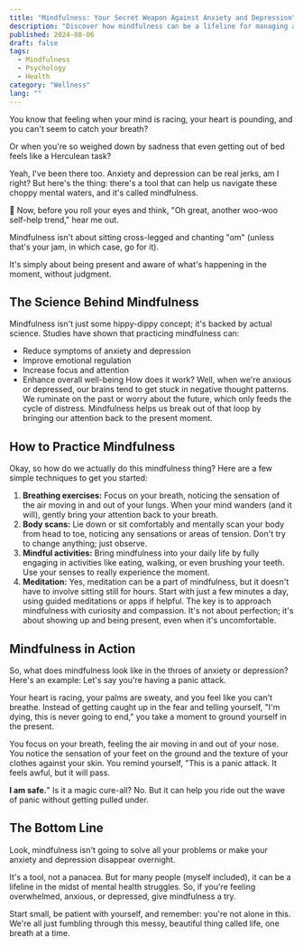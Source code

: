 ```yaml
---
title: "Mindfulness: Your Secret Weapon Against Anxiety and Depression"
description: "Discover how mindfulness can be a lifeline for managing anxiety and depression. Learn the science, techniques, and real-life applications of this powerful tool."
published: 2024-08-06
draft: false
tags:
  - Mindfulness
  - Psychology
  - Health
category: "Wellness"
lang: ""
---
```



You know that feeling when your mind is racing, your heart is pounding, and you can't seem to catch your breath?

Or when you're so weighed down by sadness that even getting out of bed feels like a Herculean task?

Yeah, I've been there too. Anxiety and depression can be real jerks, am I right? But here's the thing: there's a tool that can help us navigate these choppy mental waters, and it's called mindfulness.

👀 Now, before you roll your eyes and think, "Oh great, another woo-woo self-help trend," hear me out.

Mindfulness isn't about sitting cross-legged and chanting "om" (unless that's your jam, in which case, go for it).

It's simply about being present and aware of what's happening in the moment, without judgment.


## The Science Behind Mindfulness

Mindfulness isn't just some hippy-dippy concept; it's backed by actual science. Studies have shown that practicing mindfulness can:

- Reduce symptoms of anxiety and depression
- Improve emotional regulation
- Increase focus and attention
- Enhance overall well-being How does it work? Well, when we're anxious or depressed, our brains tend to get stuck in negative thought patterns. We ruminate on the past or worry about the future, which only feeds the cycle of distress. Mindfulness helps us break out of that loop by bringing our attention back to the present moment.

## How to Practice Mindfulness

Okay, so how do we actually do this mindfulness thing? Here are a few simple techniques to get you started:

1. **Breathing exercises:** Focus on your breath, noticing the sensation of the air moving in and out of your lungs. When your mind wanders (and it will), gently bring your attention back to your breath.
2. **Body scans:** Lie down or sit comfortably and mentally scan your body from head to toe, noticing any sensations or areas of tension. Don't try to change anything; just observe.
3. **Mindful activities:** Bring mindfulness into your daily life by fully engaging in activities like eating, walking, or even brushing your teeth. Use your senses to really experience the moment.
4. **Meditation:** Yes, meditation can be a part of mindfulness, but it doesn't have to involve sitting still for hours. Start with just a few minutes a day, using guided meditations or apps if helpful. The key is to approach mindfulness with curiosity and compassion. It's not about perfection; it's about showing up and being present, even when it's uncomfortable.

## Mindfulness in Action

So, what does mindfulness look like in the throes of anxiety or depression? Here's an example: Let's say you're having a panic attack.

Your heart is racing, your palms are sweaty, and you feel like you can't breathe. Instead of getting caught up in the fear and telling yourself, "I'm dying, this is never going to end," you take a moment to ground yourself in the present.

You focus on your breath, feeling the air moving in and out of your nose. You notice the sensation of your feet on the ground and the texture of your clothes against your skin. You remind yourself, "This is a panic attack. It feels awful, but it will pass.

**I am safe.**" Is it a magic cure-all? No. But it can help you ride out the wave of panic without getting pulled under.

## The Bottom Line

Look, mindfulness isn't going to solve all your problems or make your anxiety and depression disappear overnight.

It's a tool, not a panacea. But for many people (myself included), it can be a lifeline in the midst of mental health struggles. So, if you're feeling overwhelmed, anxious, or depressed, give mindfulness a try.

Start small, be patient with yourself, and remember: you're not alone in this. We're all just fumbling through this messy, beautiful thing called life, one breath at a time.
